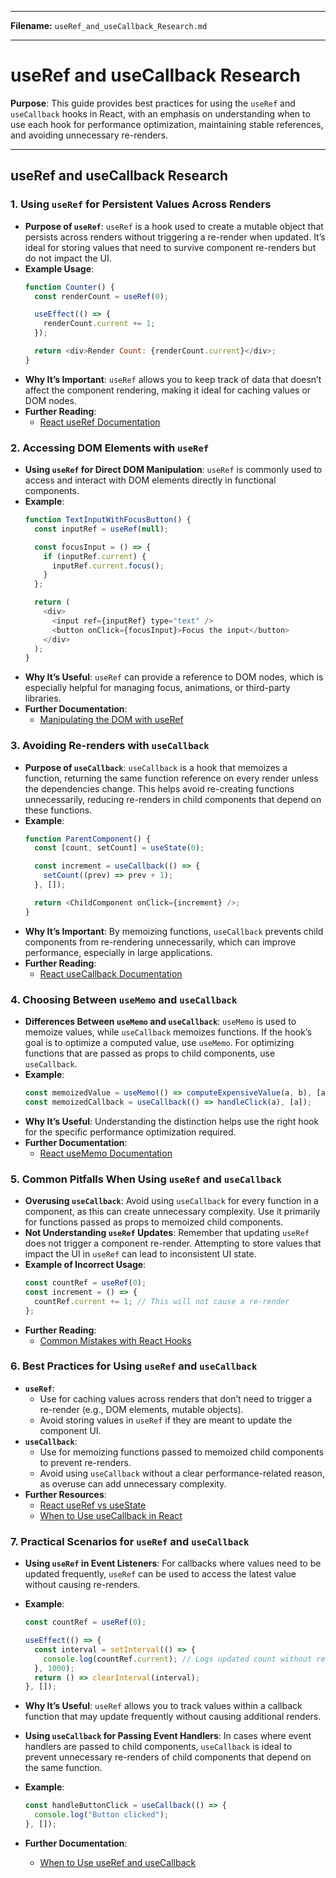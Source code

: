 
---

**Filename:** `useRef_and_useCallback_Research.md`

---

# useRef and useCallback Research

**Purpose**: This guide provides best practices for using the `useRef` and `useCallback` hooks in React, with an emphasis on understanding when to use each hook for performance optimization, maintaining stable references, and avoiding unnecessary re-renders.

---

## useRef and useCallback Research

### 1. Using `useRef` for Persistent Values Across Renders
   - **Purpose of `useRef`**: `useRef` is a hook used to create a mutable object that persists across renders without triggering a re-render when updated. It’s ideal for storing values that need to survive component re-renders but do not impact the UI.
   - **Example Usage**:
     ```javascript
     function Counter() {
       const renderCount = useRef(0);

       useEffect(() => {
         renderCount.current += 1;
       });

       return <div>Render Count: {renderCount.current}</div>;
     }
     ```
   - **Why It’s Important**: `useRef` allows you to keep track of data that doesn’t affect the component rendering, making it ideal for caching values or DOM nodes.
   - **Further Reading**:
      - [React useRef Documentation](https://reactjs.org/docs/hooks-reference.html#useref)

### 2. Accessing DOM Elements with `useRef`
   - **Using `useRef` for Direct DOM Manipulation**: `useRef` is commonly used to access and interact with DOM elements directly in functional components.
   - **Example**:
     ```javascript
     function TextInputWithFocusButton() {
       const inputRef = useRef(null);

       const focusInput = () => {
         if (inputRef.current) {
           inputRef.current.focus();
         }
       };

       return (
         <div>
           <input ref={inputRef} type="text" />
           <button onClick={focusInput}>Focus the input</button>
         </div>
       );
     }
     ```
   - **Why It’s Useful**: `useRef` can provide a reference to DOM nodes, which is especially helpful for managing focus, animations, or third-party libraries.
   - **Further Documentation**:
      - [Manipulating the DOM with useRef](https://reactjs.org/docs/refs-and-the-dom.html)

### 3. Avoiding Re-renders with `useCallback`
   - **Purpose of `useCallback`**: `useCallback` is a hook that memoizes a function, returning the same function reference on every render unless the dependencies change. This helps avoid re-creating functions unnecessarily, reducing re-renders in child components that depend on these functions.
   - **Example**:
     ```javascript
     function ParentComponent() {
       const [count, setCount] = useState(0);

       const increment = useCallback(() => {
         setCount((prev) => prev + 1);
       }, []);

       return <ChildComponent onClick={increment} />;
     }
     ```
   - **Why It’s Important**: By memoizing functions, `useCallback` prevents child components from re-rendering unnecessarily, which can improve performance, especially in large applications.
   - **Further Reading**:
      - [React useCallback Documentation](https://reactjs.org/docs/hooks-reference.html#usecallback)

### 4. Choosing Between `useMemo` and `useCallback`
   - **Differences Between `useMemo` and `useCallback`**: `useMemo` is used to memoize values, while `useCallback` memoizes functions. If the hook’s goal is to optimize a computed value, use `useMemo`. For optimizing functions that are passed as props to child components, use `useCallback`.
   - **Example**:
     ```javascript
     const memoizedValue = useMemo(() => computeExpensiveValue(a, b), [a, b]);
     const memoizedCallback = useCallback(() => handleClick(a), [a]);
     ```
   - **Why It’s Useful**: Understanding the distinction helps use the right hook for the specific performance optimization required.
   - **Further Documentation**:
      - [React useMemo Documentation](https://reactjs.org/docs/hooks-reference.html#usememo)

### 5. Common Pitfalls When Using `useRef` and `useCallback`
   - **Overusing `useCallback`**: Avoid using `useCallback` for every function in a component, as this can create unnecessary complexity. Use it primarily for functions passed as props to memoized child components.
   - **Not Understanding `useRef` Updates**: Remember that updating `useRef` does not trigger a component re-render. Attempting to store values that impact the UI in `useRef` can lead to inconsistent UI state.
   - **Example of Incorrect Usage**:
     ```javascript
     const countRef = useRef(0);
     const increment = () => {
       countRef.current += 1; // This will not cause a re-render
     };
     ```
   - **Further Reading**:
      - [Common Mistakes with React Hooks](https://kentcdodds.com/blog/common-mistakes-with-react-hooks)

### 6. Best Practices for Using `useRef` and `useCallback`
   - **`useRef`**:
     - Use for caching values across renders that don’t need to trigger a re-render (e.g., DOM elements, mutable objects).
     - Avoid storing values in `useRef` if they are meant to update the component UI.
   - **`useCallback`**:
     - Use for memoizing functions passed to memoized child components to prevent re-renders.
     - Avoid using `useCallback` without a clear performance-related reason, as overuse can add unnecessary complexity.
   - **Further Resources**:
      - [React useRef vs useState](https://react.dev/reference/react/useRef)
      - [When to Use useCallback in React](https://dmitripavlutin.com/dont-overuse-react-usecallback/)

### 7. Practical Scenarios for `useRef` and `useCallback`
   - **Using `useRef` in Event Listeners**: For callbacks where values need to be updated frequently, `useRef` can be used to access the latest value without causing re-renders.
   - **Example**:
     ```javascript
     const countRef = useRef(0);

     useEffect(() => {
       const interval = setInterval(() => {
         console.log(countRef.current); // Logs updated count without re-rendering
       }, 1000);
       return () => clearInterval(interval);
     }, []);
     ```
   - **Why It’s Useful**: `useRef` allows you to track values within a callback function that may update frequently without causing additional renders.

   - **Using `useCallback` for Passing Event Handlers**: In cases where event handlers are passed to child components, `useCallback` is ideal to prevent unnecessary re-renders of child components that depend on the same function.
   - **Example**:
     ```javascript
     const handleButtonClick = useCallback(() => {
       console.log("Button clicked");
     }, []);
     ```
   - **Further Documentation**:
      - [When to Use useRef and useCallback](https://reactjs.org/docs/hooks-faq.html#is-there-something-like-instance-variables)

